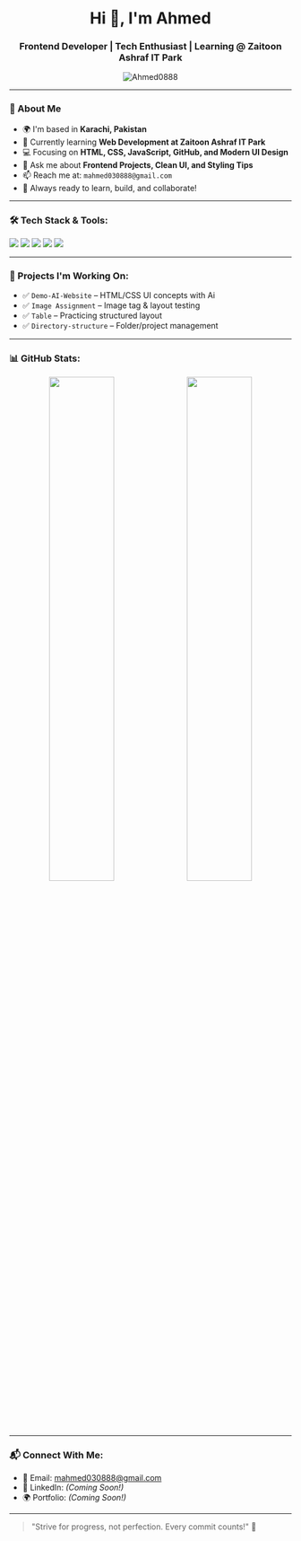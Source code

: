 <h1 align="center">Hi 👋, I'm Ahmed</h1>
<h3 align="center">Frontend Developer | Tech Enthusiast | Learning @ Zaitoon Ashraf IT Park</h3>

<p align="center">
  <img src="https://komarev.com/ghpvc/?username=Ahmed0888&label=Profile%20views&color=0e75b6&style=flat" alt="Ahmed0888" />
</p>

---

### 🚀 About Me

- 🌍 I'm based in **Karachi, Pakistan**
- 🧠 Currently learning **Web Development at Zaitoon Ashraf IT Park**
- 💻 Focusing on **HTML, CSS, JavaScript, GitHub, and Modern UI Design**
- 💬 Ask me about **Frontend Projects, Clean UI, and Styling Tips**
- 📫 Reach me at: `mahmed030888@gmail.com` 
- 🌟 Always ready to learn, build, and collaborate!

---

### 🛠️ Tech Stack & Tools:

<p>
  <img src="https://img.shields.io/badge/HTML5-E34F26?style=for-the-badge&logo=html5&logoColor=white"/>
  <img src="https://img.shields.io/badge/CSS3-1572B6?style=for-the-badge&logo=css3&logoColor=white"/>
  <img src="https://img.shields.io/badge/JavaScript-F7DF1E?style=for-the-badge&logo=javascript&logoColor=black"/>
  <img src="https://img.shields.io/badge/GitHub-181717?style=for-the-badge&logo=github&logoColor=white"/>
  <img src="https://img.shields.io/badge/VS%20Code-007ACC?style=for-the-badge&logo=visual-studio-code&logoColor=white"/>
</p>


---

### 📌 Projects I'm Working On:

- ✅ `Demo-AI-Website` – HTML/CSS UI concepts with Ai 
- ✅ `Image Assignment` – Image tag & layout testing
- ✅ `Table` – Practicing structured layout
- ✅ `Directory-structure` – Folder/project management

---

### 📊 GitHub Stats:

<p align="center">
  <img src="https://github-readme-stats.vercel.app/api?username=Ahmed0888&show_icons=true&theme=radical" width="48%" />
  <img src="https://github-readme-stats.vercel.app/api/top-langs/?username=Ahmed0888&layout=compact&theme=radical" width="48%" />
</p>

---

### 📬 Connect With Me:

- 📧 Email: [mahmed030888@gmail.com](mailto:mahmed030888@gmail.com)
- 💼 LinkedIn: *(Coming Soon!)*
- 🌍 Portfolio: *(Coming Soon!)*

---

> "Strive for progress, not perfection. Every commit counts!" 🚀
